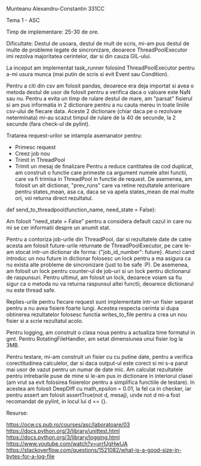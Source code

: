 Munteanu Alexandru-Constantin
331CC

Tema 1 - ASC

Timp de implementare: 25-30 de ore.

Dificultate: Destul de usoara, destul de mult de scris, mi-am pus destul de
multe de probleme legate de sincronizare, deoarece ThreadPoolExecutor imi
rezolva majoritatea cerintelor, dar si din cauza GIL-ului.

La inceput am implementat task_runner folosind ThreadPoolExecutor pentru
a-mi usura munca (mai putin de scris si evit Event sau Condition).

Pentru a citi din csv am folosit pandas, deoarece era deja importat si avea
o metoda destul de usor de folosit pentru a verifica daca o valoare este NaN
sau nu. Pentru a evita un timp de rulare destul de mare, am "parsat" fisierul
si am pus informatia in 2 dictionare pentru a nu cauta mereu in toate liniile
csv-ului de fiecare data. Aceste 2 dictionare (chiar daca pe o rezolvare
neterminata) mi-au scazut timpul de rulare de la 40 de secunde, la 2 secunde
(fara check-ul de pylint).

Tratarea request-urilor se intampla asemanator pentru:
  - Primesc request
  - Creez job nou
  - Trimit in ThreadPool
  - Trimit un mesaj de finalizare
Pentru a reduce cantitatea de cod duplicat, am construit o functie care
primeste ca argument numele altei functii, care va fi trimisa in ThreadPool
in functie de request. De asemenea, am folosit un alt dictionar, "prev_runs"
care va retine rezultatele anterioare pentru states_mean, asa ca, daca se va
apela states_mean de mai multe ori, voi returna direct rezultatul.

  def send_to_threadpool(function_name, need_state = False):

Am folosit "need_state = False" pentru a considera default cazul in care nu mi
se cer informatii despre un anumit stat.

Pentru a contoriza job-urile din ThreadPool, dar si rezultatele date de catre
acesta am folosit future-urile returnate de ThreadPoolExecutor, pe care le-am
stocat intr-un dictionar de forma: {"job_id_number": future}. Atunci cand
introduc un nou future in dictionar folosesc un lock pentru a ma asigura ca
nu exista alte probleme de sincronizare (just to be safe :P). De asemenea,
am folosit un lock pentru counter-ul de job-uri si un lock pentru dictionarul
de raspunsuri. Pentru ultimul, am folosit un lock, deoarece voiam sa fiu
sigur ca o metoda nu va returna raspunsul altei functii, deoarece dictionarul
nu este thread safe.

Replies-urile pentru fiecare request sunt implementate intr-un fisier separat
pentru a nu avea fisiere foarte lungi. Acestea respecta cerinta si dupa
obtinerea rezultatelor folosesc functia writes_to_file pentru a crea un nou
fisier si a scrie rezultatul acolo.

Pentru logging, am construit o clasa noua pentru a actualiza time formatul
in gmt. Pentru RotatingFileHandler, am setat dimensiunea unui fisier log la 3MB.

Pentru testare, mi-am construit un fisier cu cu putine date, pentru a verifica
corectitudinea calculelor, dar si daca output-ul este corect si mi s-a parut
mai usor de vazut pentru un numar de date mic.
Am calculat rezultatele pentru intrebarile puse de mine si le-am pus in
dictionare in interiorul clasei (am vrut sa evit folosirea fisierelor pentru a
simplifica functiile de testare). In acestea am folosit DeepDiff cu
math_epsilon = 0.01, la fel ca in checker, iar pentru assert am folosit
assertTrue(not d, mesaj), unde not d mi-a fost recomandat de pylint,
in locul lui d == {}.

Resurse:

https://ocw.cs.pub.ro/courses/asc/laboratoare/03
https://docs.python.org/3/library/unittest.html
https://docs.python.org/3/library/logging.html
https://www.youtube.com/watch?v=urrfJgHwIJA
https://stackoverflow.com/questions/1521082/what-is-a-good-size-in-bytes-for-a-log-file
